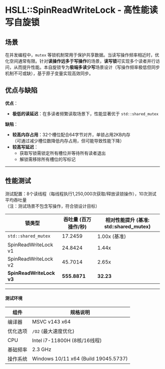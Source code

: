 # HSLL::SpinReadWriteLock - 高性能读写自旋锁

## 场景  
在并发编程中，`mutex` 等锁机制常用于保护共享数据。当读写操作频率相近时，优化空间通常有限。针对**读操作远多于写操作**的场景，**读写锁**可实现多个读者并行访问，从而提升性能。本自旋锁专为**极端多读少写**场景设计（写操作频率极低但同步机制不可或缺），基于原子变量实现高效同步。

## 优点与缺陷  
**优点**：  
- **极低的读延迟**：在多读者频繁读取场景下，性能显著优于 `std::shared_mutex`  

**缺陷**：  
- **较高内存占用**：32个槽位配合64字节对齐，单锁占用2KB内存  
  （可通过减少槽位数降低内存占用，但可能导致性能下降）  
- **较高写延迟**：  
  - 获取写锁需锁定所有槽位并等待所有读者退出  
  - 解锁需移除所有槽位的写标记  

---

## 性能测试  
测试配置：8个读线程（每线程执行1,250,000次获取/释放读锁操作），10次测试平均吞吐量  
（注：测试场景不包含写操作，符合锁设计目标）  

| 锁类型               | 吞吐量 (百万操作/秒) | 相对性能提升 (基准: std::shared_mutex) |  
|----------------------|---------------------|----------------------------------------|  
| `std::shared_mutex`  | 17.2459            | 1.00x (基准)                          |  
| SpinReadWriteLock v1 | 24.8424            | 1.44x                                 |  
| SpinReadWriteLock v2 | 45.7014            | 2.65x                                 |  
| **SpinReadWriteLock v3** | **555.8871**       | **32.23**                            |  

---

#### 测试环境  
| 组件         | 规格说明                         |  
|--------------|----------------------------------|  
| 编译器       | MSVC v143 x64                    |  
| 优化选项     | `/O2` (最大速度优化)             |  
| CPU          | Intel i7-11800H (8核/16线程)     |  
| 基础频率     | 2.3 GHz                          |  
| 操作系统     | Windows 10/11 x64 (Build 19045.5737) |  